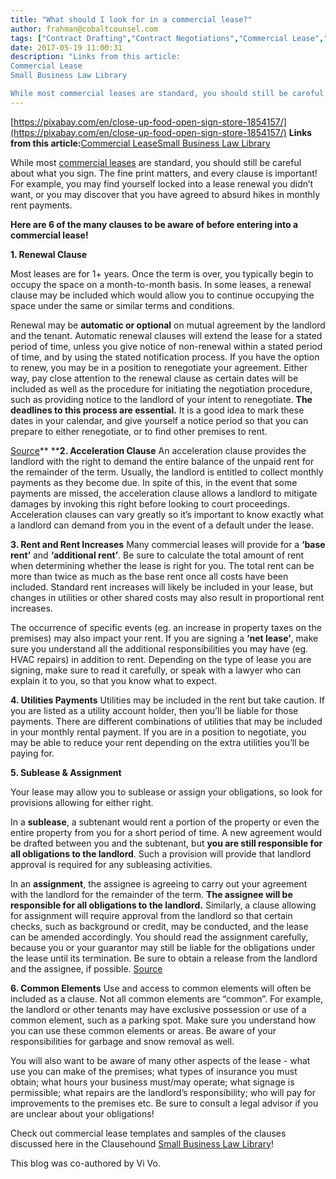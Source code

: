 ```yaml
---
title: "What should I look for in a commercial lease?"
author: frahman@cobaltcounsel.com
tags: ["Contract Drafting","Contract Negotiations","Commercial Lease","frahman"]
date: 2017-05-19 11:00:31
description: "Links from this article:
Commercial Lease
Small Business Law Library

While most commercial leases are standard, you should still be careful about what you sign. The fine print matters, and every c..."
---
```


[https://pixabay.com/en/close-up-food-open-sign-store-1854157/](https://pixabay.com/en/close-up-food-open-sign-store-1854157/)
**Links from this article:**[Commercial Lease](https://clausehound.com/legal-contract/16160)[Small Business Law Library](https://clausehound.com/small-business-law-library/)

While most [commercial leases](https://clausehound.com/legal-contract/16160) are standard, you should still be careful about what you sign. The fine print matters, and every clause is important! For example, you may find yourself locked into a lease renewal you didn’t want, or  you may discover that you have agreed to absurd hikes in monthly rent payments.

**Here are 6 of the many clauses to be aware of before entering into a commercial lease!**

 

 

**1. Renewal Clause**

Most leases are for 1+ years. Once the term is over, you typically begin to occupy the space on a month-to-month basis. In some leases, a renewal clause may be included which would allow you to continue occupying the space under the same or similar terms and conditions.

 

Renewal may be **automatic or optional** on mutual agreement by the landlord and the tenant. Automatic renewal clauses will extend the lease for a stated period of time, unless you give notice of non-renewal within a stated period of time, and by using the stated notification process. If you have the option to renew, you may be in a position to renegotiate your agreement. Either way, pay close attention to the renewal clause as certain dates will be included as well as the procedure for initiating the negotiation procedure, such as providing notice to the landlord of your intent to renegotiate. **The deadlines to this process are essential.** It is a good idea to mark these dates in your calendar, and give yourself a notice period so that you can prepare to either renegotiate, or to find other premises to rent.

 
[Source](https://pixabay.com/en/signature-sign-writing-pen-author-389933/)** ****2. Acceleration Clause**
An acceleration clause provides the landlord with the right to demand the entire balance of the unpaid rent for the remainder of the term. Usually, the landlord is entitled to collect monthly payments as they become due. In spite of this, in the event that some payments are missed, the acceleration clause allows a landlord to mitigate damages by invoking this right before looking to court proceedings. Acceleration clauses can vary greatly so it’s important to know exactly what a landlord can demand from you in the event of a default under the lease.

 

**3. Rent and Rent Increases**
Many commercial leases will provide for a **‘base rent’** and **‘additional rent’**. Be sure to calculate the total amount of rent when determining whether the lease is right for you. The total rent can be more than twice as much as the base rent once all costs have been included. Standard rent increases will likely be included in your lease, but changes in utilities or other shared costs may also result in proportional rent increases.

 

The occurrence of specific events (eg. an increase in property taxes on the premises) may also impact your rent. If you are signing a **‘net lease’**, make sure you understand all the additional responsibilities you may have (eg. HVAC repairs) in addition to rent. Depending on the type of lease you are signing, make sure to read it carefully, or speak with a lawyer who can explain it to you, so that you know what to expect.

 

**4. Utilities Payments**
Utilities may be included in the rent but take caution. If you are listed as a utility account holder, then you’ll be liable for those payments. There are different combinations of utilities that may be included in your monthly rental payment. If you are in a position to negotiate, you may be able to reduce your rent depending on the extra utilities you’ll be paying for.

**5. Sublease & Assignment**

Your lease may allow you to sublease or assign your obligations, so look for provisions allowing for either right.

 

In a **sublease**, a subtenant would rent a portion of the property or even the entire property from you for a short period of time. A new agreement would be drafted between you and the subtenant, but **you are still responsible for all obligations to the landlord**. Such a provision will provide that landlord approval is required for any subleasing activities.

 

In an **assignment**, the assignee is agreeing to carry out your agreement with the landlord for the remainder of the term. **The assignee will be responsible for all obligations to the landlord.** Similarly, a clause allowing for assignment will require approval from the landlord so that certain checks, such as background or credit, may be conducted, and the lease can be amended accordingly. You should read the assignment carefully, because you or your guarantor may still be liable for the obligations under the lease until its termination. Be sure to obtain a release from the landlord and the assignee, if possible.
[Source](https://pixabay.com/en/calculator-table-bill-work-pay-1156121/)

 

**6. Common Elements**
Use and access to common elements will often be included as a clause. Not all common elements are “common”. For example, the landlord or other tenants may have exclusive possession or use of a common element, such as a parking spot. Make sure you understand how you can use these common elements or areas. Be aware of your responsibilities for garbage and snow removal as well.

 

You will also want to be aware of many other aspects of the lease - what use you can make of the premises; what types of insurance you must obtain; what hours your business must/may operate; what signage is permissible; what repairs are the landlord’s responsibility; who will pay for improvements to the premises etc. Be sure to consult a legal advisor if you are unclear about your obligations!

 

Check out commercial lease templates and samples of the clauses discussed here in the Clausehound [Small Business Law Library](https://clausehound.com/small-business-law-library/)!

 

This blog was co-authored by Vi Vo.
